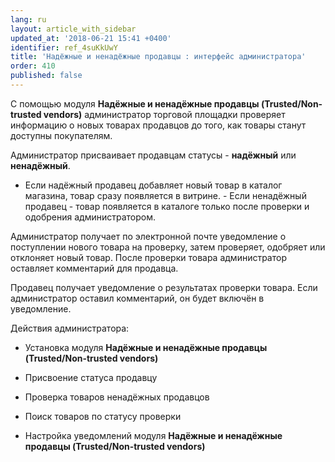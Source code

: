 ```yaml
---
lang: ru
layout: article_with_sidebar
updated_at: '2018-06-21 15:41 +0400'
identifier: ref_4suKkUwY
title: 'Надёжные и ненадёжные продавцы : интерфейс администратора'
order: 410
published: false
---
```

С помощью модуля **Надёжные и ненадёжные продавцы (Trusted/Non-trusted vendors)** администратор торговой площадки проверяет информацию о новых товарах продавцов до того, как товары станут доступны покупателям.

Администратор присваивает продавцам статусы - **надёжный** или **ненадёжный**. 

- Если надёжный продавец добавляет новый товар в каталог магазина, товар сразу появляется в витрине. - Если ненадёжный продавец - товар появляется в каталоге только после проверки и одобрения администратором. 

Администратор получает по электронной почте уведомление о поступлении нового товара на проверку, затем проверяет, одобряет или отклоняет новый товар. После проверки товара администратор оставляет комментарий для продавца. 

Продавец получает уведомление о результатах проверки товара. Если администратор оставил комментарий, он будет включён в уведомление.

Действия администратора:

   * Установка модуля **Надёжные и ненадёжные продавцы (Trusted/Non-trusted vendors)**
   
   * Присвоение статуса продавцу
   
   * Проверка товаров ненадёжных продавцов
     
   * Поиск товаров по статусу проверки
       
   * Настройка уведомлений модуля **Надёжные и ненадёжные продавцы (Trusted/Non-trusted vendors)**
